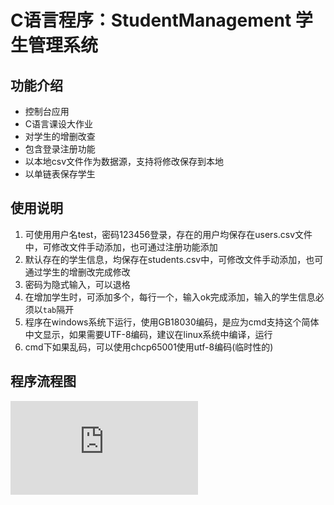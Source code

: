 # C语言程序：StudentManagement 学生管理系统

## 功能介绍

- 控制台应用
- C语言课设大作业
- 对学生的增删改查
- 包含登录注册功能
- 以本地csv文件作为数据源，支持将修改保存到本地
- 以单链表保存学生


## 使用说明

1. 可使用用户名test，密码123456登录，存在的用户均保存在users.csv文件中，可修改文件手动添加，也可通过注册功能添加
2. 默认存在的学生信息，均保存在students.csv中，可修改文件手动添加，也可通过学生的增删改完成修改
3. 密码为隐式输入，可以退格
4. 在增加学生时，可添加多个，每行一个，输入ok完成添加，输入的学生信息必须以`tab`隔开
5. 程序在windows系统下运行，使用GB18030编码，是应为cmd支持这个简体中文显示，如果需要UTF-8编码，建议在linux系统中编译，运行
6. cmd下如果乱码，可以使用chcp65001使用utf-8编码(临时性的)


## 程序流程图

![img](https://www.cnblogs.com/7xiaomao/gallery/image/456745.html)


